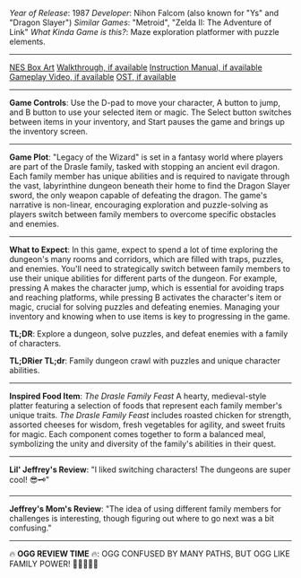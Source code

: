 *Year of Release*: 1987
*Developer*: Nihon Falcom (also known for "Ys" and "Dragon Slayer")
*Similar Games*: "Metroid", "Zelda II: The Adventure of Link"
*What Kinda Game is this?*: Maze exploration platformer with puzzle elements.

---
[NES Box Art](https://www.google.com/search?tbm=isch&q=NES+Box+Art+Legacy+of+the+Wizard) 
[Walkthrough, if available](https://www.google.com/search?q=Walkthrough+NES+Legacy+of+the+Wizard)
[Instruction Manual, if available](https://www.google.com/search?q=NES+Instruction+Manual+Legacy+of+the+Wizard)
[Gameplay Video, if available](https://www.youtube.com/results?search_query=gameplay+NES+Legacy+of+the+Wizard) 
[OST, if available](https://www.youtube.com/results?search_query=Legacy+of+the+Wizard+NES+OST)

- - -
**Game Controls**:
Use the D-pad to move your character, A button to jump, and B button to use your selected item or magic. The Select button switches between items in your inventory, and Start pauses the game and brings up the inventory screen.

- - -
**Game Plot**: 
"Legacy of the Wizard" is set in a fantasy world where players are part of the Drasle family, tasked with stopping an ancient evil dragon. Each family member has unique abilities and is required to navigate through the vast, labyrinthine dungeon beneath their home to find the Dragon Slayer sword, the only weapon capable of defeating the dragon. The game's narrative is non-linear, encouraging exploration and puzzle-solving as players switch between family members to overcome specific obstacles and enemies.

- - -
**What to Expect**: 
In this game, expect to spend a lot of time exploring the dungeon's many rooms and corridors, which are filled with traps, puzzles, and enemies. You'll need to strategically switch between family members to use their unique abilities for different parts of the dungeon. For example, pressing A makes the character jump, which is essential for avoiding traps and reaching platforms, while pressing B activates the character's item or magic, crucial for solving puzzles and defeating enemies. Managing your inventory and knowing when to use items is key to progressing in the game.

**TL;DR**:
Explore a dungeon, solve puzzles, and defeat enemies with a family of characters.

**TL;DRier TL;dr**: 
Family dungeon crawl with puzzles and unique character abilities.

---
**Inspired Food Item**: *The Drasle Family Feast*
A hearty, medieval-style platter featuring a selection of foods that represent each family member's unique traits. *The Drasle Family Feast* includes roasted chicken for strength, assorted cheeses for wisdom, fresh vegetables for agility, and sweet fruits for magic. Each component comes together to form a balanced meal, symbolizing the unity and diversity of the family's abilities in their quest.

---
**Lil' Jeffrey's Review**: "I liked switching characters! The dungeons are super cool! 😎🗝️"

---
**Jeffrey's Mom's Review**: "The idea of using different family members for challenges is interesting, though figuring out where to go next was a bit confusing."

---
🔥 **OGG REVIEW TIME** 🔥: OGG CONFUSED BY MANY PATHS, BUT OGG LIKE FAMILY POWER! 👨‍👩‍👧‍👦🔥